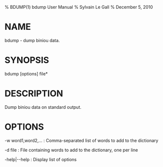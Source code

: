 % BDUMP(1) bdump User Manual
% Sylvain Le Gall 
% December 5, 2010

# NAME

bdump - dump biniou data.

# SYNOPSIS

bdump [options] file\*

# DESCRIPTION

Dump biniou data on standard output.

# OPTIONS

-w word1,word2,...
:   Comma-separated list of words to add to the dictionary

-d file
:   File containing words to add to the dictionary, one per line

-help|\--help
:   Display list of options
